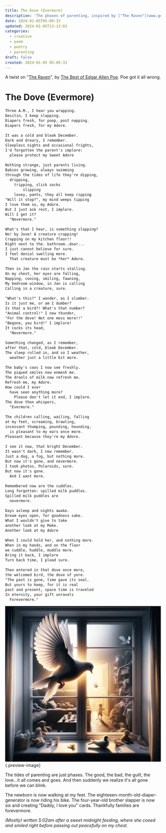 ```yaml
---
title: The Dove (Evermore)
description: 'The phases of parenting, inspired by ["The Raven"](www.google.com).'
date: 2024-01-05T05:09:33
updated: 2024-01-05T13:13:03
categories:
  - creative
  - poem
  - poetry
  - parenting
draft: false
created: 2024-01-05 05:09:33
---
```


A twist on "[The Raven](https://www.poetryfoundation.org/poems/48860/the-raven)", by [The Best of Edgar Allen Poe](../book-review/the-best-of-edgar-allen-poe.md). Poe got it all wrong.

# The Dove (Evermore)

```
Three A.M., I hear you wrapping.
Desitin, I keep slapping.
Diapers fresh, for poop, post napping.
Diapers fresh, for my Adore.

It was a cold and bleak December.
Dark and dreary, I remember.
Sleepless nights and occasional frights,    
I'd forgotten the parent's implore:    
  please protect my Sweet Adore   

Nothing strange, just parents living.
Babies growing, always swimming
through the tides of life they're dipping,    
  dripping, 
    tripping, slick socks 
        slipping    
    lovey, pants, they all keep ripping    
"Will it stop?", my mind weeps tipping
I love them so, my Adore.   
But I just ask rest, I implore.    
Will I get it? 
  "Nevermore."    

What's that I hear, is something slapping?    
No! by Jove! A creature crapping!    
Crapping on my kitchen floor!! 
Right next to the. bathroom..door...   
I just cannot believe for sure.
I feel denial swelling more.
  That creature must be *her* Adore.  

Then in Jan the rain starts stalling.  
On my chest, her eyes are falling,  
Napping, cooing, smiling, fawning,    
My bedroom window, in Jan is calling   
Calling in a creature, sure.

"What's this?" I wonder, as I slumber.
Is it just me, or am I dumber?    
Is that a bird?! What's that number?    
"Animal control!" I now thunder,
"For the dove! Not one mess more!!"
"Begone, you bird!" I implore!
It cocks its head, 
  "Nevermore."

Something changed, as I remember,
after that, cold, bleak December.
The sleep rolled in, and so I weather,
  weather just a little bit more.

The baby's coos I now see freshly.
The piqued smiles now enmesh me.
The drools of milk now refresh me.
Refresh me, my Adore.
How could I ever
  have seen anything more?
    Please don't let it end, I implore.
The dove then whispers, 
  "Evermore."

The children calling, wailing, falling
at my feet, screaming, brawling,
incessant thumping, pounding, hounding,
  is pleasant to my ears once more.
Pleasant because they're my Adore.

I see it now, that bright December.
It wasn't dark, I now remember.
Just a dog, a fog, but nothing more. 
But now it's gone, and nevermore.
I took photos, Polaroids, sure.
But now it's gone. 
  And I want more. 

Remembered now are the cuddles.
Long forgotten: spilled milk puddles.
Spilled milk puddles are 
  nevermore. 

Days asleep and nights awake.
Dream eyes open, for goodness sake.
What I wouldn't give to take
another look at my Make.
Another look at my Adore

When I could hold her, and nothing more. 
When in my hands, and on the floor
we cuddle, huddle, muddle more.
Bring it back, I implore
Turn back time, I plead sure.

Then entered in that dove once more, 
the welcomed bird, the dove of yore.
"The past is gone, time gave its seal.
But yours to keep, for it is real
past and present, space time is traveled
In eternity, your gift unravels
  Forevermore."
```

![Messy rooms, a memory forevermore ](../img/dalle-dove-windowsill-messy-toys-light.jpeg){.preview-image}

The tides of parenting are just phases. The good, the bad, the guilt, the love...it all comes and goes. And then suddenly we realize it's all gone before we can blink.

The newborn is now walking at my feet. The eighteeen-month-old-diaper-generator is now riding his bike. The four-year-old brother slapper is now six and creating "Daddy, I love you" cards. Thankfully families are forevermore.

*(Mostly) written 5:02am after a sweet midnight feeding, where she cooed and smiled right before passing out peacefully on my chest.*

